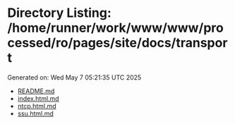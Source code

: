 # Directory Listing: /home/runner/work/www/www/processed/ro/pages/site/docs/transport
Generated on: Wed May  7 05:21:35 UTC 2025

- [README.md](README.md)
- [index.html.md](index.html.md)
- [ntcp.html.md](ntcp.html.md)
- [ssu.html.md](ssu.html.md)
